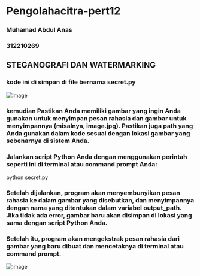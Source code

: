 # Pengolahacitra-pert12

### Muhamad Abdul Anas
### 312210269

## STEGANOGRAFI DAN WATERMARKING

### kode ini di simpan di file bernama secret.py

![image](https://github.com/muhamadabdulanas/Pengolahacitra-pert12/assets/115569493/a73dbf21-5911-4b2b-9176-10e17eec495b)

### kemudian Pastikan Anda memiliki gambar yang ingin Anda gunakan untuk menyimpan pesan rahasia dan gambar untuk menyimpannya (misalnya, image.jpg). Pastikan juga path yang Anda gunakan dalam kode sesuai dengan lokasi gambar yang sebenarnya di sistem Anda.

### Jalankan script Python Anda dengan menggunakan perintah seperti ini di terminal atau command prompt Anda:

python secret.py

### Setelah dijalankan, program akan menyembunyikan pesan rahasia ke dalam gambar yang disebutkan, dan menyimpannya dengan nama yang ditentukan dalam variabel output_path. Jika tidak ada error, gambar baru akan disimpan di lokasi yang sama dengan script Python Anda.

### Setelah itu, program akan mengekstrak pesan rahasia dari gambar yang baru dibuat dan mencetaknya di terminal atau command prompt.

![image](https://github.com/muhamadabdulanas/Pengolahacitra-pert12/assets/115569493/e4a7840f-061b-4f6a-95f1-73ab836d50a3)



